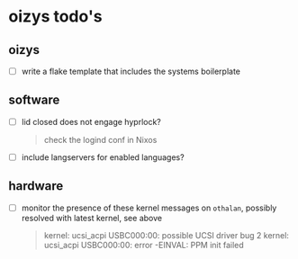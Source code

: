# oizys todo's

## oizys

- [ ] write a flake template that includes the systems boilerplate

## software

- [ ] lid closed does not engage hyprlock?
  > check the logind conf in Nixos
- [ ] include langservers for enabled languages?

## hardware

- [ ] monitor the presence of these kernel messages on `othalan`,
      possibly resolved with latest kernel, see above
  > kernel: ucsi_acpi USBC000:00: possible UCSI driver bug 2
  > kernel: ucsi_acpi USBC000:00: error -EINVAL: PPM init failed

<!-- generated with <3 by daylinmorgan/todo -->

